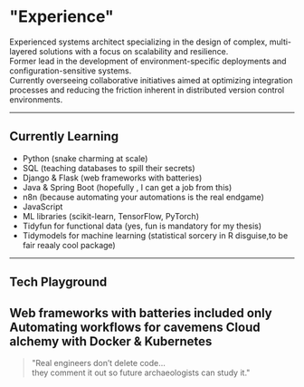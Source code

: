 # "Experience"
Experienced systems architect specializing in the design of complex, multi-layered solutions with a focus on scalability and resilience.  
Former lead in the development of environment-specific deployments and configuration-sensitive systems.  
Currently overseeing collaborative initiatives aimed at optimizing integration processes and reducing the friction inherent in distributed version control environments.  


---

## Currently Learning
-  Python (snake charming at scale)  
-  SQL (teaching databases to spill their secrets)  
-  Django & Flask (web frameworks with batteries)  
-  Java & Spring Boot (hopefully , I can get a job from this)  
-  n8n (because automating your automations is the real endgame)  
-  JavaScript  
-  ML libraries (scikit-learn, TensorFlow, PyTorch)  
-  Tidyfun for functional data (yes, fun is mandatory for my thesis)  
-  Tidymodels for machine learning (statistical sorcery in R disguise,to be fair reaaly cool package)  

---

## Tech Playground
Web frameworks with batteries included only 
Automating workflows for cavemens
Cloud alchemy with Docker & Kubernetes 
---

> "Real engineers don’t delete code…  
> they comment it out so future archaeologists can study it."  
